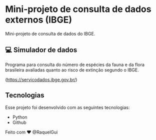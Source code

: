 # Mini-projeto de consulta de dados externos (IBGE)

Mini-projeto de consulta de dados do IBGE.

## 💻 Simulador de dados

Programa para consulta do número de espécies da fauna e da flora brasileira avaliadas quanto ao risco de extinção segundo o IBGE. 

(https://servicodados.ibge.gov.br/)

## Tecnologias

Esse projeto foi desenvolvido com as seguintes tecnologias:

- Python
- Github


Feito com ♥ 
@RaquelGui
